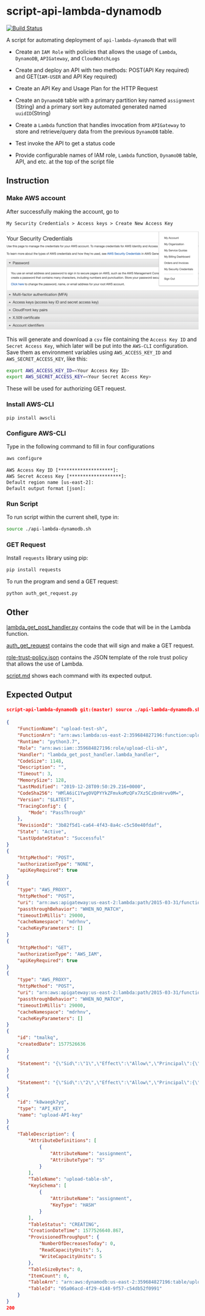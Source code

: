 # script-api-lambda-dynamodb

[![Build Status](https://travis-ci.com/enpuyou/script-api-lambda-dynamodb.svg?branch=master)](https://travis-ci.com/enpuyou/script-api-lambda-dynamodb)

A script for automating deployment of `api-lambda-dynamodb` that will

- Create an `IAM Role` with policies that allows the usage of `Lambda`,
  `DynamoDB`, `APIGateway`, and `CloudWatchLogs`

- Create and deploy an API with two methods: POST(API Key required) and
  GET(`IAM-USER` and API Key required)

- Create an API Key and Usage Plan for the HTTP Request

- Create an `DynamoDB` table with a primary partition key named `assignment`
  (String) and a primary sort key automated generated named `uuidID`(String)

- Create a `Lambda` function that handles invocation from `APIGateway` to
  store and retrieve/query data from the previous `DynamoDB` table.

- Test invoke the API to get a status code

- Provide configurable names of IAM role, `Lambda` function, `DynamoDB` table,
  API, and etc. at the top of the script file

## Instruction

### Make AWS account

After successfully making the account, go to

```
My Security Credentials > Access keys > Create New Access Key
```

![AWS Secret Credential Page](aws_credential_page.png)

This will generate and download a `csv` file containing the `Access Key ID`
and `Secret Access Key`, which later will be put into the `AWS-CLI` configuration.
Save them as environment variables using `AWS_ACCESS_KEY_ID` and
`AWS_SECRET_ACCESS_KEY`, like this:

```bash
export AWS_ACCESS_KEY_ID=<Your Access Key ID>
export AWS_SECRET_ACCESS_KEY=<Your Secret Access Key>
```

These will be used for authorizing GET request.

### Install AWS-CLI

```
pip install awscli
```

### Configure AWS-CLI

Type in the following command to fill in four configurations

```bash
aws configure
```

```
AWS Access Key ID [********************]:
AWS Secret Access Key [*******************]:
Default region name [us-east-2]:
Default output format [json]:
```

### Run Script

To run script within the current shell, type in:

```bash
source ./api-lambda-dynamodb.sh
```

### GET Request

Install `requests` library using pip:

```bash
pip install requests
```

To run the program and send a GET request:

```bash
python auth_get_request.py
```

## Other

[lambda_get_post_handler.py](https://github.com/enpuyou/script-api-lambda-dynamodb/blob/master/lambda_get_post_handler.py)
contains the code that will be in the Lambda function.

[auth_get_request](https://github.com/enpuyou/script-api-lambda-dynamodb/blob/master/auth_get_request.py)
contains the code that will sign and make a GET request.

[role-trust-policy.json](https://github.com/enpuyou/script-api-lambda-dynamodb/blob/master/role-trust-policy.json)
contains the JSON template of the role trust policy that allows the use of Lambda.

[script.md](https://github.com/enpuyou/script-api-lambda-dynamodb/blob/master/script.md)
shows each command with its expected output.

## Expected Output

```json
script-api-lambda-dynamodb git:(master) source ./api-lambda-dynamodb.sh

{
    "FunctionName": "upload-test-sh",
    "FunctionArn": "arn:aws:lambda:us-east-2:359684827196:function:upload-test-sh",
    "Runtime": "python3.7",
    "Role": "arn:aws:iam::359684827196:role/upload-cli-sh",
    "Handler": "lambda_get_post_handler.lambda_handler",
    "CodeSize": 1148,
    "Description": "",
    "Timeout": 3,
    "MemorySize": 128,
    "LastModified": "2019-12-28T09:50:29.216+0000",
    "CodeSha256": "HMlA6iC1Ywg0VQPYYkZFmvkoMzQFx7Xz5CzDnHrvv0M=",
    "Version": "$LATEST",
    "TracingConfig": {
        "Mode": "PassThrough"
    },
    "RevisionId": "3b82f5d1-ca64-4f43-8a4c-c5c50e40fdaf",
    "State": "Active",
    "LastUpdateStatus": "Successful"
}
{
    "httpMethod": "POST",
    "authorizationType": "NONE",
    "apiKeyRequired": true
}
{
    "type": "AWS_PROXY",
    "httpMethod": "POST",
    "uri": "arn:aws:apigateway:us-east-2:lambda:path/2015-03-31/functions/arn:aws:lambda:us-east-2:359684827196:function:upload-test-sh/invocations",
    "passthroughBehavior": "WHEN_NO_MATCH",
    "timeoutInMillis": 29000,
    "cacheNamespace": "mdrhnv",
    "cacheKeyParameters": []
}
{
    "httpMethod": "GET",
    "authorizationType": "AWS_IAM",
    "apiKeyRequired": true
}
{
    "type": "AWS_PROXY",
    "httpMethod": "POST",
    "uri": "arn:aws:apigateway:us-east-2:lambda:path/2015-03-31/functions/arn:aws:lambda:us-east-2:359684827196:function:upload-test-sh/invocations",
    "passthroughBehavior": "WHEN_NO_MATCH",
    "timeoutInMillis": 29000,
    "cacheNamespace": "mdrhnv",
    "cacheKeyParameters": []
}
{
    "id": "tmalkq",
    "createdDate": 1577526636
}
{
    "Statement": "{\"Sid\":\"1\",\"Effect\":\"Allow\",\"Principal\":{\"Service\":\"apigateway.amazonaws.com\"},\"Action\":\"lambda:InvokeFunction\",\"Resource\":\"arn:aws:lambda:us-east-2:359684827196:function:upload-test-sh\",\"Condition\":{\"ArnLike\":{\"AWS:SourceArn\":\"arn:aws:execute-api:us-east-2:359684827196:0lc46btkaf/*/POST/cli-test-sh\"}}}"
}
{
    "Statement": "{\"Sid\":\"2\",\"Effect\":\"Allow\",\"Principal\":{\"Service\":\"apigateway.amazonaws.com\"},\"Action\":\"lambda:InvokeFunction\",\"Resource\":\"arn:aws:lambda:us-east-2:359684827196:function:upload-test-sh\",\"Condition\":{\"ArnLike\":{\"AWS:SourceArn\":\"arn:aws:execute-api:us-east-2:359684827196:0lc46btkaf/*/GET/cli-test-sh\"}}}"
}
{
    "id": "k8waegk7yg",
    "type": "API_KEY",
    "name": "upload-API-key"
}
{
    "TableDescription": {
        "AttributeDefinitions": [
            {
                "AttributeName": "assignment",
                "AttributeType": "S"
            }
        ],
        "TableName": "upload-table-sh",
        "KeySchema": [
            {
                "AttributeName": "assignment",
                "KeyType": "HASH"
            }
        ],
        "TableStatus": "CREATING",
        "CreationDateTime": 1577526640.867,
        "ProvisionedThroughput": {
            "NumberOfDecreasesToday": 0,
            "ReadCapacityUnits": 5,
            "WriteCapacityUnits": 5
        },
        "TableSizeBytes": 0,
        "ItemCount": 0,
        "TableArn": "arn:aws:dynamodb:us-east-2:359684827196:table/upload-table-sh",
        "TableId": "05a06acd-4f29-4148-9f57-c54db52f0991"
    }
}
200
```
